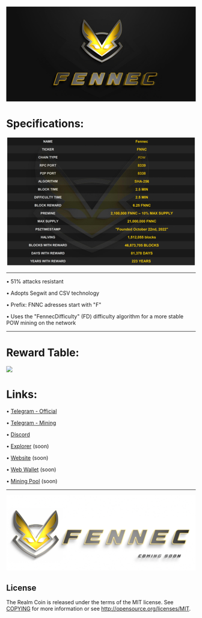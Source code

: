 ﻿![](share/pixmaps/splashscreen_github_3500_3.jpg)


Specifications:
==================

![](share/pixmaps/specs.jpg)


---


• 51% attacks resistant

• Adopts Segwit and CSV technology

• Prefix: FNNC adresses start with "F"  

• Uses the "FennecDifficulty" (FD) difficulty algorithm for a more stable POW mining on the network


---

Reward Table:
==================

![](share/pixmaps/reward_tabl3.jpg)





Links:
==================

• [Telegram - Official](https://t.me/FennecPortal)

• [Telegram - Mining](https://t.me/FennecMiningPortal)

• [Discord](https://discord.gg/HUepGGUKW4)

• [Explorer](/) (soon)

• [Website](https://fennecblockchain.com/) (soon)

• [Web Wallet](https://fennecwallet.com) (soon)

• [Mining Pool](https://mine.fennecblockchain.com) (soon)


---

![](share/pixmaps/splashscreen_coming-soon_white_3500.jpg)


License
-------

The Realm Coin is released under the terms of the MIT license. See [COPYING](COPYING) for more
information or see http://opensource.org/licenses/MIT.

